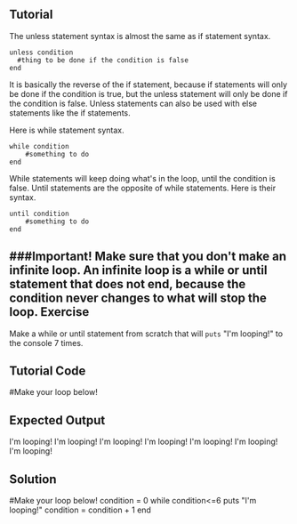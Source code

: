 Tutorial
--------
The unless statement syntax is almost the same as if statement syntax.

    unless condition
      #thing to be done if the condition is false
    end


It is basically the reverse of the if statement, because if statements will only be done if the condition is true, but the unless statement will only be done if the condition is false. Unless statements can also be used with else statements like the if statements.

Here is while statement syntax.

    while condition
        #something to do
    end

While statements will keep doing what's in the loop, until the condition is false.
Until statements are the opposite of while statements. Here is their syntax.

    until condition
        #something to do
    end

###Important!
Make sure that you don't make an **infinite loop**. An infinite loop is a while or until statement that does not end, because the condition never changes to what will stop the loop.
Exercise
--------
Make a while or until statement from scratch that will ```puts``` "I'm looping!" to the console 7 times.

Tutorial Code
-------------
   #Make your loop below!

Expected Output
---------------
I'm looping!
I'm looping!
I'm looping!
I'm looping!
I'm looping!
I'm looping!
I'm looping!

Solution
--------
   #Make your loop below!
condition = 0
while condition<=6
    puts "I'm looping!"
    condition = condition + 1
end

